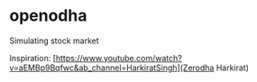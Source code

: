 # openodha

Simulating stock market

Inspiration: [https://www.youtube.com/watch?v=aEMBp9Bqfwc&ab_channel=HarkiratSingh](Zerodha Harkirat)
